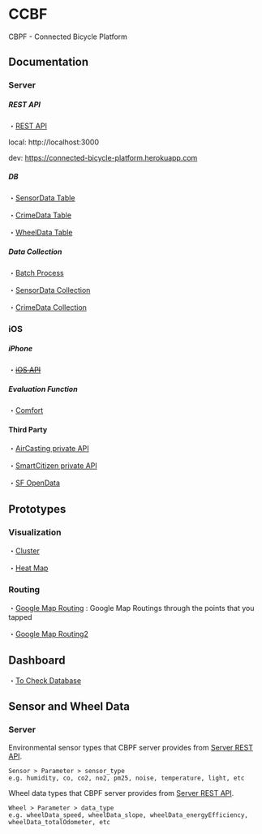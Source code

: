# CCBF

CBPF - Connected Bicycle Platform



## Documentation


<a name="sensor_type"> </a><a name="wheel_data_type"> </a>
### Server

##### REST API

・[REST API](http://inolabsf.github.io/CBPF/document/CCPF/server/API/)

local: http://localhost:3000

dev: https://connected-bicycle-platform.herokuapp.com


##### DB

・[SensorData Table](http://inolabsf.github.io/CBPF/document/CCPF/server/DB/SensorData.html)

・[CrimeData Table](http://inolabsf.github.io/CBPF/document/CCPF/server/DB/CrimeData.html)

・[WheelData Table](http://inolabsf.github.io/CBPF/document/CCPF/server/DB/WheelData.html)


##### Data Collection

・[Batch Process](http://inolabsf.github.io/CBPF/document/CCPF/server/DataCollection/BatchProcess.html)

・[SensorData Collection](http://inolabsf.github.io/CBPF/document/CCPF/server/DataCollection/SensorData.html)

・[CrimeData Collection](http://inolabsf.github.io/CBPF/document/CCPF/server/DataCollection/CrimeData.html)


### iOS

##### iPhone

・~~[iOS API](http://inolabsf.github.io/CBPF/document/AirCasting/iOS/API/)~~

##### Evaluation Function

・[Comfort](http://inolabsf.github.io/CBPF/document/CCPF/iOS/EvaluationFunction/Comfort.html)


#### Third Party

・[AirCasting private API](http://inolabsf.github.io/CBPF/document/AirCasting/server/API/)

・[SmartCitizen private API](http://inolabsf.github.io/CBPF/document/SmartCitizen/server/API/)

・[SF OpenData](https://data.sfgov.org/developers)



## Prototypes

### Visualization

・[Cluster](https://drive.google.com/file/d/0B1jHhm7QuTPRMTF0ZFVZUXhnTFU/view?usp=sharing)

・[Heat Map](https://drive.google.com/file/d/0B1jHhm7QuTPRTC1TdXZBLUROaG8/view?usp=sharing)


### Routing

・[Google Map Routing](https://drive.google.com/file/d/0B1jHhm7QuTPRUmxkUlVTZHc2dGc/view?usp=sharing) : Google Map Routings through the points that you tapped

・[Google Map Routing2](https://drive.google.com/file/d/0B1jHhm7QuTPRclhmTl9LWGdRLUU/view?usp=sharing)



## Dashboard

・[To Check Database](https://connected-bicycle-platform.herokuapp.com/dashboard/index)



## Sensor and Wheel Data

### Server

Environmental sensor types that CBPF server provides from [Server REST API](#sensor_type).
```
Sensor > Parameter > sensor_type
e.g. humidity, co, co2, no2, pm25, noise, temperature, light, etc
```

Wheel data types that  CBPF server provides from [Server REST API](#wheel_data_type).
```
Wheel > Parameter > data_type
e.g. wheelData_speed, wheelData_slope, wheelData_energyEfficiency, wheelData_totalOdometer, etc
```
